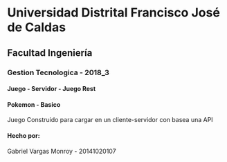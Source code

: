 # Universidad Distrital Francisco José de Caldas
## Facultad Ingeniería
### Gestion Tecnologica - 2018_3

#### Juego - Servidor - Juego Rest
#### Pokemon - Basico

Juego Construido para cargar en un cliente-servidor con basea una API

#### Hecho por:
Gabriel Vargas Monroy - 20141020107
